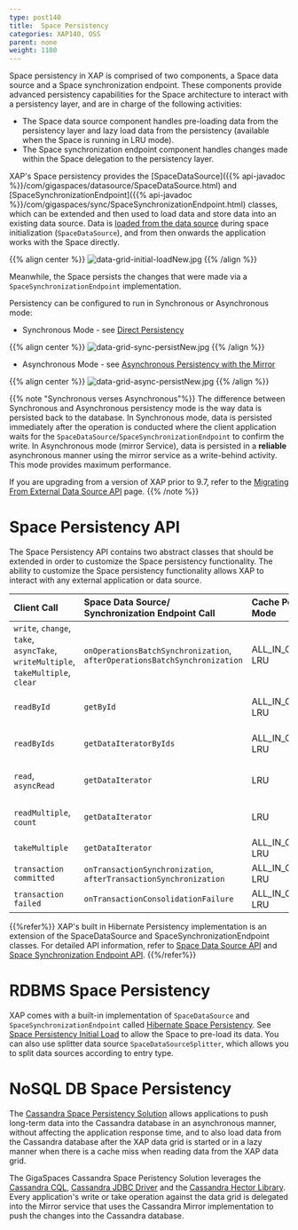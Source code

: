 ```yaml
---
type: post140
title:  Space Persistency
categories: XAP140, OSS
parent: none
weight: 1100
---
```




Space persistency in XAP is comprised of two components, a Space data source and a Space synchronization endpoint. These components provide advanced persistency capabilities for the Space architecture to interact with a persistency layer, and are in charge of the following activities:

- The Space data source component handles pre-loading data from the persistency layer and lazy load data from the persistency (available when the Space is running in LRU mode).
- The Space synchronization endpoint component handles changes made within the Space delegation to the persistency layer.


XAP's Space persistency provides the [SpaceDataSource]({{% api-javadoc %}}/com/gigaspaces/datasource/SpaceDataSource.html) and [SpaceSynchronizationEndpoint]({{% api-javadoc %}}/com/gigaspaces/sync/SpaceSynchronizationEndpoint.html) classes, which can be extended and then used to load data and store data into an existing data source. Data is [loaded from the data source](./space-persistency-initial-load.html) during space initialization (`SpaceDataSource`), and from then onwards the application works with the Space directly.

{{% align center %}}
![data-grid-initial-loadNew.jpg](/attachment_files/data-grid-initial-loadNew.jpg)
{{% /align %}}

Meanwhile, the Space persists the changes that were made via a `SpaceSynchronizationEndpoint` implementation.

Persistency can be configured to run in Synchronous or Asynchronous mode:

- Synchronous Mode - see [Direct Persistency](./direct-persistency.html)

{{% align center %}}
![data-grid-sync-persistNew.jpg](/attachment_files/data-grid-sync-persistNew.jpg)
{{% /align %}}

- Asynchronous Mode - see  [Asynchronous Persistency with the Mirror](./asynchronous-persistency-with-the-mirror.html)

{{% align center %}}
![data-grid-async-persistNew.jpg](/attachment_files/data-grid-async-persistNew.jpg)
{{% /align %}}

{{% note "Synchronous verses Asynchronous"%}}
The difference between Synchronous and Asynchronous persistency mode is the way data is persisted back to the database. In Synchronous mode, data is persisted immediately after the operation is conducted where the client application waits for the `SpaceDataSource`/`SpaceSynchronizationEndpoint` to confirm the write. In Asynchronous mode (mirror Service), data is persisted in a **reliable** asynchronous manner using the mirror service as a write-behind activity. This mode provides maximum performance.

If you are upgrading from a version of XAP prior to 9.7, refer to the [Migrating From External Data Source API](./migrating-from-external-data-source-api.html) page.
{{% /note %}}

# Space Persistency API

The Space Persistency API contains two abstract classes that should be extended in order to customize the Space persistency functionality.
The ability to customize the Space persistency functionality allows XAP to interact with any external application or data source.



| Client Call | Space Data Source/<br>Synchronization Endpoint Call| Cache Policy Mode|EDS Usage Mode|
|:------------|:-----------------------------------------------|:-----------------|:-------------|
|`write`, `change`, `take`, `asyncTake`, `writeMultiple`, `takeMultiple`, `clear`|`onOperationsBatchSynchronization`, `afterOperationsBatchSynchronization`|ALL_IN_CACHE, LRU|read-write|
|`readById`|`getById`|ALL_IN_CACHE, LRU|read-write,read-only|
|`readByIds`|`getDataIteratorByIds`|ALL_IN_CACHE, LRU|read-write,read-only|
|`read`, `asyncRead`|`getDataIterator`|LRU|read-write,read-only|
|`readMultiple`, `count`|`getDataIterator`|LRU|read-write,read-only|
|`takeMultiple`|`getDataIterator`|ALL_IN_CACHE, LRU|read-write|
|`transaction committed`|`onTransactionSynchronization`, `afterTransactionSynchronization`|ALL_IN_CACHE, LRU|read-write|
|`transaction failed`|`onTransactionConsolidationFailure`|ALL_IN_CACHE, LRU|read-write|


{{%refer%}}
XAP's built in Hibernate Persistency implementation is an extension of the SpaceDataSource and SpaceSynchronizationEndpoint classes. For detailed API information, refer to [Space Data Source API](./space-data-source-api.html) and [Space Synchronization Endpoint API](./space-synchronization-endpoint-api.html).
{{%/refer%}}

# RDBMS Space Persistency

XAP comes with a built-in implementation of `SpaceDataSource` and `SpaceSynchronizationEndpoint` called [Hibernate Space Persistency](./hibernate-space-persistency.html). See [Space Persistency Initial Load](./space-persistency-initial-load.html) to allow the Space to pre-load its data. You can also use splitter data source `SpaceDataSourceSplitter`, which allows you to split data sources according to entry type.

# NoSQL DB Space Persistency

The [Cassandra Space Persistency Solution](./cassandra-space-persistency.html) allows applications to push  long-term data into the Cassandra database in an asynchronous manner, without affecting the application response time, and to also load data from the Cassandra database after the XAP data grid is started or in a lazy manner when there is a cache miss when reading data from the XAP data grid.

The GigaSpaces Cassandra Space Peristency Solution leverages the [Cassandra CQL](http://www.datastax.com/docs/0.8/dml/using_cql), [Cassandra JDBC Driver](http://code.google.com/a/apache-extras.org/p/cassandra-jdbc) and the [Cassandra Hector Library](http://hector-client.github.com/hector/build/html/index.html). Every application's write or take operation against the data grid is delegated into the Mirror service that uses the Cassandra Mirror implementation to push the changes into the Cassandra database.
